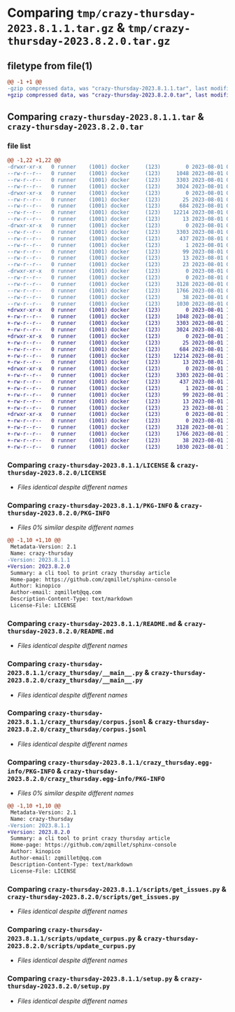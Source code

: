 # Comparing `tmp/crazy-thursday-2023.8.1.1.tar.gz` & `tmp/crazy-thursday-2023.8.2.0.tar.gz`

## filetype from file(1)

```diff
@@ -1 +1 @@
-gzip compressed data, was "crazy-thursday-2023.8.1.1.tar", last modified: Tue Aug  1 05:28:42 2023, max compression
+gzip compressed data, was "crazy-thursday-2023.8.2.0.tar", last modified: Tue Aug  1 17:27:32 2023, max compression
```

## Comparing `crazy-thursday-2023.8.1.1.tar` & `crazy-thursday-2023.8.2.0.tar`

### file list

```diff
@@ -1,22 +1,22 @@
-drwxr-xr-x   0 runner    (1001) docker     (123)        0 2023-08-01 05:28:42.367102 crazy-thursday-2023.8.1.1/
--rw-r--r--   0 runner    (1001) docker     (123)     1048 2023-08-01 05:28:24.000000 crazy-thursday-2023.8.1.1/LICENSE
--rw-r--r--   0 runner    (1001) docker     (123)     3303 2023-08-01 05:28:42.367102 crazy-thursday-2023.8.1.1/PKG-INFO
--rw-r--r--   0 runner    (1001) docker     (123)     3024 2023-08-01 05:28:24.000000 crazy-thursday-2023.8.1.1/README.md
-drwxr-xr-x   0 runner    (1001) docker     (123)        0 2023-08-01 05:28:42.363102 crazy-thursday-2023.8.1.1/crazy_thursday/
--rw-r--r--   0 runner    (1001) docker     (123)       25 2023-08-01 05:28:32.000000 crazy-thursday-2023.8.1.1/crazy_thursday/__init__.py
--rw-r--r--   0 runner    (1001) docker     (123)      684 2023-08-01 05:28:24.000000 crazy-thursday-2023.8.1.1/crazy_thursday/__main__.py
--rw-r--r--   0 runner    (1001) docker     (123)    12214 2023-08-01 05:28:32.000000 crazy-thursday-2023.8.1.1/crazy_thursday/corpus.jsonl
--rw-r--r--   0 runner    (1001) docker     (123)       13 2023-08-01 05:28:24.000000 crazy-thursday-2023.8.1.1/crazy_thursday/requirements.txt
-drwxr-xr-x   0 runner    (1001) docker     (123)        0 2023-08-01 05:28:42.363102 crazy-thursday-2023.8.1.1/crazy_thursday.egg-info/
--rw-r--r--   0 runner    (1001) docker     (123)     3303 2023-08-01 05:28:42.000000 crazy-thursday-2023.8.1.1/crazy_thursday.egg-info/PKG-INFO
--rw-r--r--   0 runner    (1001) docker     (123)      437 2023-08-01 05:28:42.000000 crazy-thursday-2023.8.1.1/crazy_thursday.egg-info/SOURCES.txt
--rw-r--r--   0 runner    (1001) docker     (123)        1 2023-08-01 05:28:42.000000 crazy-thursday-2023.8.1.1/crazy_thursday.egg-info/dependency_links.txt
--rw-r--r--   0 runner    (1001) docker     (123)       99 2023-08-01 05:28:42.000000 crazy-thursday-2023.8.1.1/crazy_thursday.egg-info/entry_points.txt
--rw-r--r--   0 runner    (1001) docker     (123)       13 2023-08-01 05:28:42.000000 crazy-thursday-2023.8.1.1/crazy_thursday.egg-info/requires.txt
--rw-r--r--   0 runner    (1001) docker     (123)       23 2023-08-01 05:28:42.000000 crazy-thursday-2023.8.1.1/crazy_thursday.egg-info/top_level.txt
-drwxr-xr-x   0 runner    (1001) docker     (123)        0 2023-08-01 05:28:42.367102 crazy-thursday-2023.8.1.1/scripts/
--rw-r--r--   0 runner    (1001) docker     (123)        0 2023-08-01 05:28:24.000000 crazy-thursday-2023.8.1.1/scripts/__init__.py
--rw-r--r--   0 runner    (1001) docker     (123)     3128 2023-08-01 05:28:24.000000 crazy-thursday-2023.8.1.1/scripts/get_issues.py
--rw-r--r--   0 runner    (1001) docker     (123)     1766 2023-08-01 05:28:24.000000 crazy-thursday-2023.8.1.1/scripts/update_curpus.py
--rw-r--r--   0 runner    (1001) docker     (123)       38 2023-08-01 05:28:42.367102 crazy-thursday-2023.8.1.1/setup.cfg
--rw-r--r--   0 runner    (1001) docker     (123)     1030 2023-08-01 05:28:24.000000 crazy-thursday-2023.8.1.1/setup.py
+drwxr-xr-x   0 runner    (1001) docker     (123)        0 2023-08-01 17:27:32.468495 crazy-thursday-2023.8.2.0/
+-rw-r--r--   0 runner    (1001) docker     (123)     1048 2023-08-01 17:27:19.000000 crazy-thursday-2023.8.2.0/LICENSE
+-rw-r--r--   0 runner    (1001) docker     (123)     3303 2023-08-01 17:27:32.468495 crazy-thursday-2023.8.2.0/PKG-INFO
+-rw-r--r--   0 runner    (1001) docker     (123)     3024 2023-08-01 17:27:19.000000 crazy-thursday-2023.8.2.0/README.md
+drwxr-xr-x   0 runner    (1001) docker     (123)        0 2023-08-01 17:27:32.464495 crazy-thursday-2023.8.2.0/crazy_thursday/
+-rw-r--r--   0 runner    (1001) docker     (123)       25 2023-08-01 17:27:23.000000 crazy-thursday-2023.8.2.0/crazy_thursday/__init__.py
+-rw-r--r--   0 runner    (1001) docker     (123)      684 2023-08-01 17:27:19.000000 crazy-thursday-2023.8.2.0/crazy_thursday/__main__.py
+-rw-r--r--   0 runner    (1001) docker     (123)    12214 2023-08-01 17:27:23.000000 crazy-thursday-2023.8.2.0/crazy_thursday/corpus.jsonl
+-rw-r--r--   0 runner    (1001) docker     (123)       13 2023-08-01 17:27:19.000000 crazy-thursday-2023.8.2.0/crazy_thursday/requirements.txt
+drwxr-xr-x   0 runner    (1001) docker     (123)        0 2023-08-01 17:27:32.468495 crazy-thursday-2023.8.2.0/crazy_thursday.egg-info/
+-rw-r--r--   0 runner    (1001) docker     (123)     3303 2023-08-01 17:27:32.000000 crazy-thursday-2023.8.2.0/crazy_thursday.egg-info/PKG-INFO
+-rw-r--r--   0 runner    (1001) docker     (123)      437 2023-08-01 17:27:32.000000 crazy-thursday-2023.8.2.0/crazy_thursday.egg-info/SOURCES.txt
+-rw-r--r--   0 runner    (1001) docker     (123)        1 2023-08-01 17:27:32.000000 crazy-thursday-2023.8.2.0/crazy_thursday.egg-info/dependency_links.txt
+-rw-r--r--   0 runner    (1001) docker     (123)       99 2023-08-01 17:27:32.000000 crazy-thursday-2023.8.2.0/crazy_thursday.egg-info/entry_points.txt
+-rw-r--r--   0 runner    (1001) docker     (123)       13 2023-08-01 17:27:32.000000 crazy-thursday-2023.8.2.0/crazy_thursday.egg-info/requires.txt
+-rw-r--r--   0 runner    (1001) docker     (123)       23 2023-08-01 17:27:32.000000 crazy-thursday-2023.8.2.0/crazy_thursday.egg-info/top_level.txt
+drwxr-xr-x   0 runner    (1001) docker     (123)        0 2023-08-01 17:27:32.468495 crazy-thursday-2023.8.2.0/scripts/
+-rw-r--r--   0 runner    (1001) docker     (123)        0 2023-08-01 17:27:19.000000 crazy-thursday-2023.8.2.0/scripts/__init__.py
+-rw-r--r--   0 runner    (1001) docker     (123)     3128 2023-08-01 17:27:19.000000 crazy-thursday-2023.8.2.0/scripts/get_issues.py
+-rw-r--r--   0 runner    (1001) docker     (123)     1766 2023-08-01 17:27:19.000000 crazy-thursday-2023.8.2.0/scripts/update_curpus.py
+-rw-r--r--   0 runner    (1001) docker     (123)       38 2023-08-01 17:27:32.468495 crazy-thursday-2023.8.2.0/setup.cfg
+-rw-r--r--   0 runner    (1001) docker     (123)     1030 2023-08-01 17:27:19.000000 crazy-thursday-2023.8.2.0/setup.py
```

### Comparing `crazy-thursday-2023.8.1.1/LICENSE` & `crazy-thursday-2023.8.2.0/LICENSE`

 * *Files identical despite different names*

### Comparing `crazy-thursday-2023.8.1.1/PKG-INFO` & `crazy-thursday-2023.8.2.0/PKG-INFO`

 * *Files 0% similar despite different names*

```diff
@@ -1,10 +1,10 @@
 Metadata-Version: 2.1
 Name: crazy-thursday
-Version: 2023.8.1.1
+Version: 2023.8.2.0
 Summary: a cli tool to print crazy thursday article
 Home-page: https://github.com/zqmillet/sphinx-console
 Author: kinopico
 Author-email: zqmillet@qq.com
 Description-Content-Type: text/markdown
 License-File: LICENSE
```

### Comparing `crazy-thursday-2023.8.1.1/README.md` & `crazy-thursday-2023.8.2.0/README.md`

 * *Files identical despite different names*

### Comparing `crazy-thursday-2023.8.1.1/crazy_thursday/__main__.py` & `crazy-thursday-2023.8.2.0/crazy_thursday/__main__.py`

 * *Files identical despite different names*

### Comparing `crazy-thursday-2023.8.1.1/crazy_thursday/corpus.jsonl` & `crazy-thursday-2023.8.2.0/crazy_thursday/corpus.jsonl`

 * *Files identical despite different names*

### Comparing `crazy-thursday-2023.8.1.1/crazy_thursday.egg-info/PKG-INFO` & `crazy-thursday-2023.8.2.0/crazy_thursday.egg-info/PKG-INFO`

 * *Files 0% similar despite different names*

```diff
@@ -1,10 +1,10 @@
 Metadata-Version: 2.1
 Name: crazy-thursday
-Version: 2023.8.1.1
+Version: 2023.8.2.0
 Summary: a cli tool to print crazy thursday article
 Home-page: https://github.com/zqmillet/sphinx-console
 Author: kinopico
 Author-email: zqmillet@qq.com
 Description-Content-Type: text/markdown
 License-File: LICENSE
```

### Comparing `crazy-thursday-2023.8.1.1/scripts/get_issues.py` & `crazy-thursday-2023.8.2.0/scripts/get_issues.py`

 * *Files identical despite different names*

### Comparing `crazy-thursday-2023.8.1.1/scripts/update_curpus.py` & `crazy-thursday-2023.8.2.0/scripts/update_curpus.py`

 * *Files identical despite different names*

### Comparing `crazy-thursday-2023.8.1.1/setup.py` & `crazy-thursday-2023.8.2.0/setup.py`

 * *Files identical despite different names*

